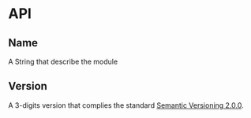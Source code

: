 # API

## Name
A String that describe the module

## Version
A 3-digits version that complies the standard [Semantic Versioning 2.0.0](https://semver.org/).